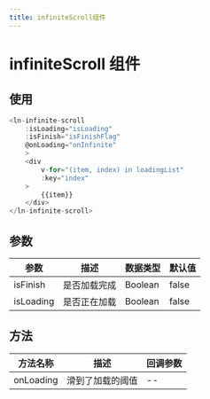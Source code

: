 ```yaml
---
title: infiniteScroll组件
---
```


# infiniteScroll 组件

## 使用

```javascript
<ln-infinite-scroll
    :isLoading="isLoading"
    :isFinish="isFinishFlag"
    @onLoading="onInfinite"
    >
    <div
        v-for="(item, index) in loadingList"
        :key="index"
    >
        {{item}}
    </div>
</ln-infinite-scroll>
```

## 参数

| 参数 | 描述 | 数据类型 | 默认值 |
| ---- | ---- | -------- | ------ |
| isFinish   | 是否加载完成   | Boolean    | false    |
| isLoading   | 是否正在加载   | Boolean    | false    |


## 方法

| 方法名称 | 描述 | 回调参数 |
| -------- | ---- | -------- |
| onLoading     | 滑到了加载的阈值  | --       |
